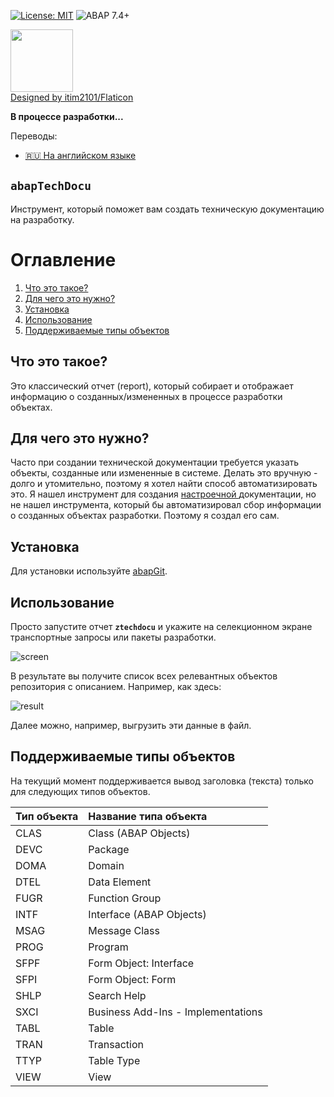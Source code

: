 [![License: MIT](https://img.shields.io/badge/License-MIT-yellow.svg)](https://github.com/victorizbitskiy/zru_number_validation/blob/main/LICENSE)
![ABAP 7.4+](https://img.shields.io/badge/ABAP-7.4%2B-brightgreen)

<img src="https://github.com/victorizbitskiy/abapTechDocu/blob/main/logo/logo.png" height="100px"/>\
<a href="https://www.flaticon.com/authors/itim2101">Designed by itim2101/Flaticon</a>

**В процессе разработки...**  

Переводы:
- [:ru: На английском языке](https://github.com/victorizbitskiy/abapTechDocu) 

## `abapTechDocu`
Инструмент, который поможет вам создать техническую документацию на разработку.

# Оглавление
1. [Что это такое?](#что-это-такое?)
2. [Для чего это нужно?](#для-чего-это-нужно)
3. [Установка](#установка)
4. [Использование](#использование)
5. [Поддерживаемые типы объектов](#поддерживаемые-типы-объектов)

## Что это такое?
Это классический отчет (report), который собирает и отображает информацию о созданных/измененных в процессе разработки объектах.

## Для чего это нужно?
Часто при создании технической документации требуется указать объекты, созданные или измененные в системе. Делать это вручную - долго и утомительно, 
поэтому я хотел найти способ автоматизировать это. Я нашел инструмент для создания <a href="https://github.com/victorizbitskiy/CUSTTOOL"> настроечной </a> документации, 
но не нашел инструмента, который бы автоматизировал сбор информации о созданных объектах разработки. Поэтому я создал его сам.

## Установка
Для установки используйте [abapGit](http://www.abapgit.org).

## Использование
Просто  запустите отчет **`ztechdocu`** и укажите на селекционном экране транспортные запросы или пакеты разработки.

![screen](https://github.com/victorizbitskiy/abapTechDocu/blob/main/docs/img/sel_scr.png)

В результате вы получите список всех релевантных объектов репозитория с описанием. Например, как здесь:

![result](https://github.com/victorizbitskiy/abapTechDocu/blob/main/docs/img/example_1.png)

Далее можно, например, выгрузить эти данные в файл.

## Поддерживаемые типы объектов
На текущий момент поддерживается вывод заголовка (текста) только для следующих типов объектов. 

| Тип объекта | Название типа объекта        |
| :-----| :----------------------------------|
|  CLAS | Class (ABAP Objects)               |
|  DEVC | Package                            |
|  DOMA | Domain                             |
|  DTEL | Data Element                       |
|  FUGR | Function Group                     |
|  INTF | Interface (ABAP Objects)           |
|  MSAG | Message Class                      |
|  PROG | Program                            |
|  SFPF | Form Object: Interface             |
|  SFPI | Form Object: Form                  |
|  SHLP | Search Help                        |
|  SXCI | Business Add-Ins - Implementations |
|  TABL | Table                              |
|  TRAN | Transaction                        |
|  TTYP | Table Type                         |
|  VIEW | View                               |

